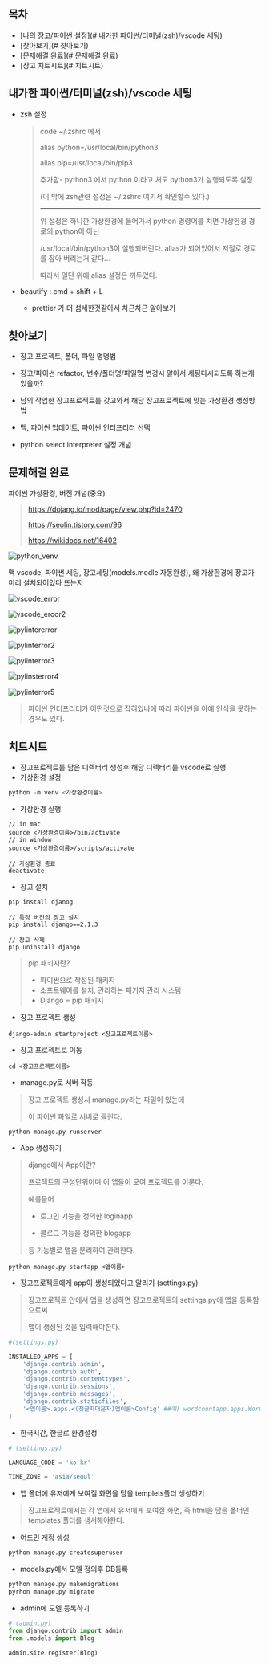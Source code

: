 ## 목차

- [나의 장고/파이썬 설정](# 내가한 파이썬/터미널(zsh)/vscode 세팅)
- [찾아보기](# 찾아보기)
- [문제해결 완료](# 문제해결 완료)
- [장고 치트시트](# 치트시트)

## 내가한 파이썬/터미널(zsh)/vscode 세팅

- zsh 설정

  > code ~/.zshrc 에서
  >
  > alias python=/usr/local/bin/python3
  >
  > alias pip=/usr/local/bin/pip3
  >
  > 추가함- python3 에서 python 이라고 처도 python3가 실행되도록 설정
  >
  > (이 밖에 zsh관련 설정은 ~/.zshrc 여기서 확인할수 있다.)
  >
  > ---
  >
  > 위 설정은 하니깐 가상환경에 들어가서 python 명령어를 치면 가상환경 경로의 python이 아닌 
  >
  > /usr/local/bin/python3이 실행되버린다.
  > alias가 되어있어서 저절로 경로를 잡아 버리는거 같다...
  >
  > 따라서 일단 위에 alias 설정은 꺼두었다.

- beautify : cmd + shift + L
  
  - prettier 가 더 섬세한것같아서 차근차근 알아보기



## 찾아보기

- 장고 프로젝트, 폴더, 파일 명명법

- 장고/파이썬 refactor, 변수/폴더명/파일명 변경시 알아서 세팅다시되도록 하는게 있을까?

- 남의 작업한 장고프로젝트를 갖고와서 해당 장고프로젝트에 맞는 가상환경 생성방법

- 맥, 파이썬 업데이트, 파이썬 인터프리터 선택

- python select interpreter 설정 개념 

  

## 문제해결 완료

파이썬 가상환경, 버전 개념(중요)

> https://dojang.io/mod/page/view.php?id=2470
>
> https://seolin.tistory.com/96
>
> https://wikidocs.net/16402

![python_venv](file:///Users/uno/Desktop/Dev/study/Django-LikeLion/images/python_venv.png?lastModify=1601309952)

맥 vscode, 파이썬 세팅, 장고세팅(models.modle 자동완성), 왜 가상환경에 장고가 미리 설치되어있다 뜨는지

![vscode_error](file:///Users/uno/Desktop/Dev/study/Django-LikeLion/images/vscode_error.png?lastModify=1601309952)

![vscode_eroor2](file:///Users/uno/Desktop/Dev/study/Django-LikeLion/images/vscode_eroor2.png?lastModify=1601309952)

![pylintererror](file:///Users/uno/Desktop/Dev/study/Django-LikeLion/images/pylintererror.png?lastModify=1601309952)

![pylinterror2](file:///Users/uno/Desktop/Dev/study/Django-LikeLion/images/pylinterror2.png?lastModify=1601309952)

![pylinterror3](file:///Users/uno/Desktop/Dev/study/Django-LikeLion/images/pylinterror3.png?lastModify=1601309952)

![pylinsterror4](file:///Users/uno/Desktop/Dev/study/Django-LikeLion/images/pylinsterror4.png?lastModify=1601309952)

![pylinterror5](file:///Users/uno/Desktop/Dev/study/Django-LikeLion/images/pylinterror5.png?lastModify=1601309952)

> 파이썬 인터프리터가 어떤것으로 잡혀있나에 따라 파이썬을 아예 인식을 못하는 경우도 있다.



## 치트시트

- 장고프로젝트를 담은 디렉터리 생성후 해당 디렉터리를 vscode로 실행
- 가상환경 설정

```python
python -m venv <가상환경이름>
```

- 가상환경 실행

```
// in mac
source <가상환경이름>/bin/activate
// in window
source <가상환경이름>/scripts/activate

// 가상환경 종료
deactivate
```

- 장고 설치

```
pip install djanog

// 특정 버전의 장고 설치
pip install django==2.1.3

// 장고 삭제
pip uninstall django
```

> pip 패키지란?
>
> - 파이썬으로 작성된 패키지
> - 소프트웨어를 설치, 관리하는 패키지 관리 시스템
> - Django = pip 패키지

- 장고 프로젝트 생성

```
django-admin startproject <장고프로젝트이름>
```

- 장고 프로젝트로 이동

```
cd <장고프로젝트이름>
```

- manage.py로 서버 작동

> 장고 프로젝트 생성시 manage.py라는 파일이 있는데
>
> 이 파이썬 파일로 서버로 돌린다.

```
python manage.py runserver
```

- App 생성하기

> django에서 App이란?
>
> 프로젝트의 구성단위이며 이 앱들이 모여 프로젝트를 이룬다.
>
> 예를들어 
>
> - 로그인 기능을 정의한 loginapp
>
> - 블로그 기능을 정의한 blogapp
>
> 등 기능별로 앱을 분리하여 관리한다.

```
python manage.py startapp <앱이름>
```

- 장고프로젝트에게 app이 생성되었다고 알리기 (settings.py)

> 장고프로젝트 안에서 앱을 생성하면 장고프로젝트의 settings.py에 앱을 등록함으로써
>
> 앱이 생성된 것을 입력해야한다.

```python
#(settings.py)

INSTALLED_APPS = [
    'django.contrib.admin',
    'django.contrib.auth',
    'django.contrib.contenttypes',
    'django.contrib.sessions',
    'django.contrib.messages',
    'django.contrib.staticfiles',
  	'<앱이름>.apps.<(첫글자대문자)앱이름>Config' ##예) wordcountapp.apps.WordcountappConfig
]

```

- 한국시간, 한글로 환경설정

```python
# (settings.py)

LANGUAGE_CODE = 'ko-kr'

TIME_ZONE = 'asia/seoul'
```

- 앱 폴더에 유저에게 보여질 화면을 담을 templets폴더 생성하기

> 장고프로젝트에서는 각 앱에서 유저에게 보여질 화면, 즉 html을 담을 폴더인 templates 폴더를 생서해야한다.

- 어드민 계정 생성

```python 
python manage.py createsuperuser
```

- models.py에서 모델 정의후 DB등록

```python
python manage.py makemigrations
pyrhon manage.py migrate
```

- admin에 모델 등록하기

```python
# (admin.py)
from django.contrib import admin
from .models import Blog

admin.site.register(Blog)
```


